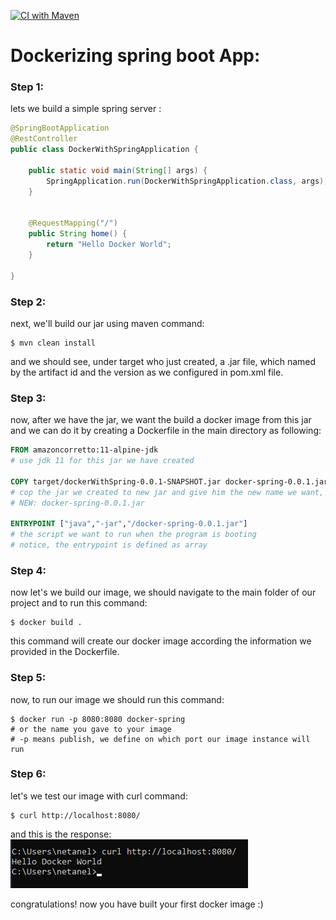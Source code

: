 [![CI with Maven](https://github.com/netanelshriki/docker-with-spring/actions/workflows/main.yml/badge.svg?branch=master)](https://github.com/netanelshriki/docker-with-spring/actions/workflows/main.yml)

# Dockerizing spring boot App:
### Step 1:

lets we build a simple spring server : 


```java
@SpringBootApplication
@RestController
public class DockerWithSpringApplication {

    public static void main(String[] args) {
        SpringApplication.run(DockerWithSpringApplication.class, args);
    }


    @RequestMapping("/")
    public String home() {
        return "Hello Docker World";
    }

}

```
### Step 2:

next, we'll build our jar using maven command:
```shell
$ mvn clean install
```
and we should see, under target who just created, a .jar file, which named by the artifact id and the version 
as we configured in pom.xml file.

### Step 3:

now, after we have the jar, we want the build a docker image from this jar
and we can do it by creating a Dockerfile in the main directory as following:

```Dockerfile
FROM amazoncorretto:11-alpine-jdk
# use jdk 11 for this jar we have created

COPY target/dockerWithSpring-0.0.1-SNAPSHOT.jar docker-spring-0.0.1.jar
# cop the jar we created to new jar and give him the new name we want, OLD: target/dockerWithSpring-0.0.1-SNAPSHOT.jar
# NEW: docker-spring-0.0.1.jar

ENTRYPOINT ["java","-jar","/docker-spring-0.0.1.jar"]
# the script we want to run when the program is booting
# notice, the entrypoint is defined as array 
```
### Step 4:
now let's we build our image, we should navigate to the main folder 
of our project and to run this command:

```shell
$ docker build . 
```

this command will create our docker image according the information we provided 
in the Dockerfile.

### Step 5:
now, to run our image we should run this command:
```shell
$ docker run -p 8080:8080 docker-spring 
# or the name you gave to your image
# -p means publish, we define on which port our image instance will run 
```

### Step 6:

let's we test our image with curl command:
```shell
$ curl http://localhost:8080/
```
and this is the response:  
![This is an image](https://github.com/netanelshriki/docker-with-spring/blob/master/src/main/resources/static/curl-response-docker.png)

congratulations! now you have built your first docker image :)